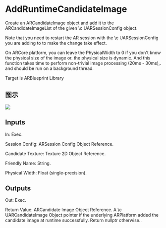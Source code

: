 # AddRuntimeCandidateImage

Create an ARCandidateImage object and add it to the ARCandidateImageList of the given \c UARSessionConfig object.

Note that you need to restart the AR session with the \c UARSessionConfig you are adding to to make the change take effect.

On ARCore platform, you can leave the PhysicalWidth to 0 if you don't know the physical size of the image or. the physical size is dynamic. And this function takes time to perform non-trivial image processing (20ms - 30ms),. and should be run on a background thread.

Target is ARBlueprint Library

## 图示

![]($-20221218-17573361.png)

## Inputs

In: Exec.

Session Config: ARSession Config Object Reference.

Candidate Texture: Texture 2D Object Reference.

Friendly Name: String.

Physical Width: Float (single-precision).  

## Outputs

Out: Exec.

Return Value: ARCandidate Image Object Reference. A \c UARCandidateImage Object pointer if the underlying ARPlatform added the candidate image at runtime successfully. Return nullptr otherwise..

